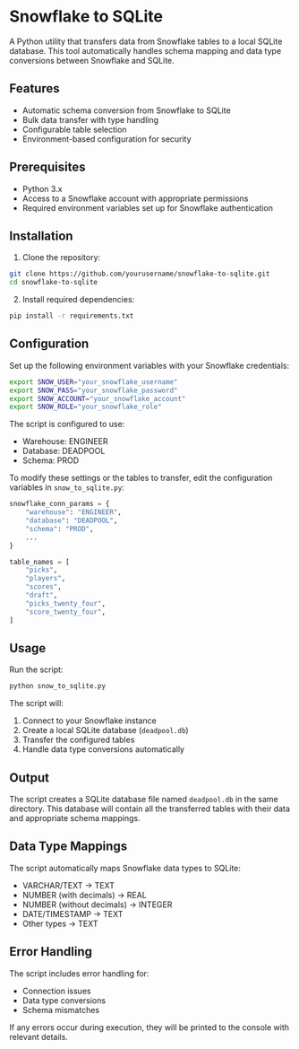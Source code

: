 # Snowflake to SQLite

A Python utility that transfers data from Snowflake tables to a local SQLite database. This tool automatically handles schema mapping and data type conversions between Snowflake and SQLite.

## Features

- Automatic schema conversion from Snowflake to SQLite
- Bulk data transfer with type handling
- Configurable table selection
- Environment-based configuration for security

## Prerequisites

- Python 3.x
- Access to a Snowflake account with appropriate permissions
- Required environment variables set up for Snowflake authentication

## Installation

1. Clone the repository:
```bash
git clone https://github.com/yourusername/snowflake-to-sqlite.git
cd snowflake-to-sqlite
```

2. Install required dependencies:
```bash
pip install -r requirements.txt
```

## Configuration

Set up the following environment variables with your Snowflake credentials:

```bash
export SNOW_USER="your_snowflake_username"
export SNOW_PASS="your_snowflake_password"
export SNOW_ACCOUNT="your_snowflake_account"
export SNOW_ROLE="your_snowflake_role"
```

The script is configured to use:
- Warehouse: ENGINEER
- Database: DEADPOOL
- Schema: PROD

To modify these settings or the tables to transfer, edit the configuration variables in `snow_to_sqlite.py`:

```python
snowflake_conn_params = {
    "warehouse": "ENGINEER",
    "database": "DEADPOOL",
    "schema": "PROD",
    ...
}

table_names = [
    "picks",
    "players",
    "scores",
    "draft",
    "picks_twenty_four",
    "score_twenty_four",
]
```

## Usage

Run the script:

```bash
python snow_to_sqlite.py
```

The script will:
1. Connect to your Snowflake instance
2. Create a local SQLite database (`deadpool.db`)
3. Transfer the configured tables
4. Handle data type conversions automatically

## Output

The script creates a SQLite database file named `deadpool.db` in the same directory. This database will contain all the transferred tables with their data and appropriate schema mappings.

## Data Type Mappings

The script automatically maps Snowflake data types to SQLite:
- VARCHAR/TEXT → TEXT
- NUMBER (with decimals) → REAL
- NUMBER (without decimals) → INTEGER
- DATE/TIMESTAMP → TEXT
- Other types → TEXT

## Error Handling

The script includes error handling for:
- Connection issues
- Data type conversions
- Schema mismatches

If any errors occur during execution, they will be printed to the console with relevant details.
